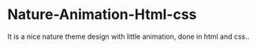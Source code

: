 # Nature-Animation-Html-css
It is a nice nature theme design with little animation, done in html and css..
